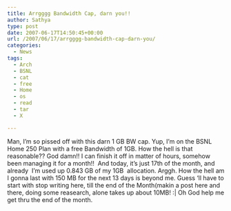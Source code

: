 ```yaml
---
title: Arrgggg Bandwidth Cap, darn you!!
author: Sathya
type: post
date: 2007-06-17T14:50:45+00:00
url: /2007/06/17/arrgggg-bandwidth-cap-darn-you/
categories:
  - News
tags:
  - Arch
  - BSNL
  - cat
  - free
  - Home
  - os
  - read
  - tar
  - X

---
```

Man, I&#8217;m so pissed off with this darn 1 GB BW cap. Yup, I&#8217;m on the BSNL Home 250 Plan with a free Bandwidth of 1GB. How the hell is that reasonable?? God damn!! I can finish it off in matter of hours, somehow been managing it for a month!!  And today, it&#8217;s just 17th of the month, and already  I&#8217;m used up 0.843 GB of my 1GB  allocation. Arggh. How the hell am I gonna last with 150 MB for the next 13 days is beyond me. Guess &#8216;ll have to start with stop writing here, till the end of the Month(makin a post here and there, doing some reasearch, alone takes up about 10MB! :| Oh God help me get thru the end of the month.